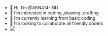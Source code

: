 - 👋 Hi, I’m @AKN414-IND
- 👀 I’m interested in coding ,drawing ,crafting 
- 🌱 I’m currently learning from basic coding
- 💞️ I’m looking to collaborate all friendly coders 
- [![](https://img.shields.io/badge/Contact%20Me-Arun%20K%20Nair-orange)](mailto:arunknair.cse21@jecc.ac.in)

